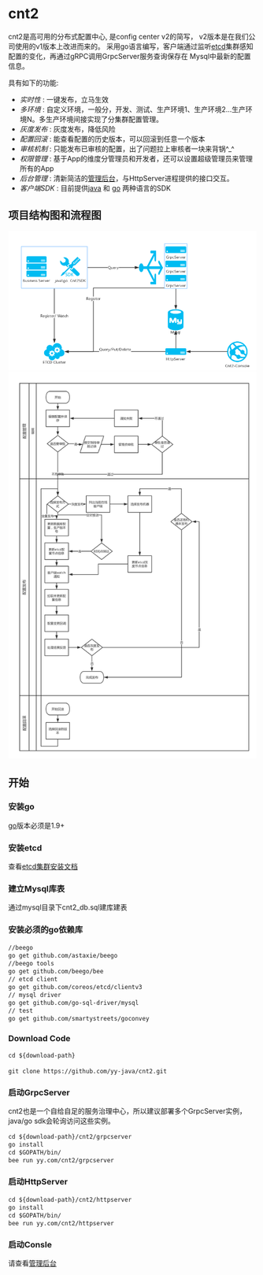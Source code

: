 [console]: https://github.com/yy-java/cnt2-console
[gosdk]: https://github.com/yy-java/cnt2-gosdk
[javasdk]: https://github.com/yy-java/cnt2-javasdk
[etcd]: https://github.com/coreos/etcd
[etcd-cluster-install]: https://github.com/coreos/etcd/blob/master/Documentation/op-guide/clustering.md
[go-install]: https://golang.org/dl/

# cnt2

   cnt2是高可用的分布式配置中心, 是config center v2的简写， v2版本是在我们公司使用的v1版本上改进而来的。
采用go语言编写，客户端通过监听[etcd][etcd]集群感知配置的变化，再通过gRPC调用GrpcServer服务查询保存在
Mysql中最新的配置信息。

具有如下的功能:

* *实时性* : 一键发布，立马生效
* *多环境* : 自定义环境，一般分，开发、测试、生产环境1、生产环境2...生产环境N。多生产环境间接实现了分集群配置管理。
* *灰度发布* : 灰度发布，降低风险
* *配置回滚* : 能查看配置的历史版本，可以回滚到任意一个版本
* *审核机制* : 只能发布已审核的配置，出了问题拉上审核者一块来背锅^_^
* *权限管理* : 基于App的维度分管理员和开发者，还可以设置超级管理员来管理所有的App
* *后台管理* : 清新简洁的[管理后台][console]，与HttpServer进程提供的接口交互。
* *客户端SDK* : 目前提供[java][javasdk] 和 [go][gosdk] 两种语言的SDK

## 项目结构图和流程图

![structure](statics/structure.png)
![structure](statics/flow.png)

## 开始

### 安装go

 [go][go-install]版本必须是1.9+
 
### 安装etcd

 查看[etcd集群安装文档][etcd-cluster-install]

### 建立Mysql库表
 通过mysql目录下cnt2_db.sql建库建表
 
 
### 安装必须的go依赖库
```
//beego
go get github.com/astaxie/beego 
//beego tools
go get github.com/beego/bee 
// etcd client
go get github.com/coreos/etcd/clientv3  
// mysql driver
go get github.com/go-sql-driver/mysql  
// test
go get github.com/smartystreets/goconvey 
```

### Download Code

```
cd ${download-path}

git clone https://github.com/yy-java/cnt2.git
```

### 启动GrpcServer

cnt2也是一个自给自足的服务治理中心，所以建议部署多个GrpcServer实例，java/go sdk会轮询访问这些实例。
```
cd ${download-path}/cnt2/grpcserver
go install
cd $GOPATH/bin/
bee run yy.com/cnt2/grpcserver
```

### 启动HttpServer

```
cd ${download-path}/cnt2/httpserver
go install
cd $GOPATH/bin/
bee run yy.com/cnt2/httpserver
```

### 启动Consle


请查看[管理后台][console]

